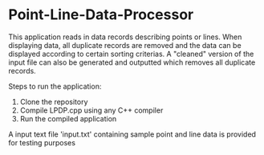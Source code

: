 # Point-Line-Data-Processor
This application reads in data records describing points or lines. When displaying data, all duplicate records are removed and the data can be displayed according to certain sorting criterias. A "cleaned" version of the input file can also be generated and outputted which removes all duplicate records.

Steps to run the application:
1) Clone the repository
2) Compile LPDP.cpp using any C++ compiler
3) Run the compiled application

A input text file 'input.txt' containing sample point and line data is provided for testing purposes
